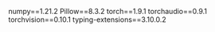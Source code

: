 numpy==1.21.2
Pillow==8.3.2
torch==1.9.1
torchaudio==0.9.1
torchvision==0.10.1
typing-extensions==3.10.0.2
